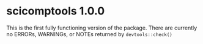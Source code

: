 # scicomptools 1.0.0

This is the first fully functioning version of the package. There are currently no ERRORs, WARNINGs, or NOTEs returned by `devtools::check()`
